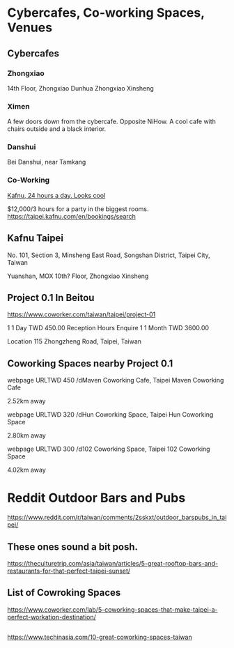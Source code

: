 # Cybercafes, Co-working Spaces, Venues

## Cybercafes

### Zhongxiao

14th Floor, Zhongxiao Dunhua
Zhongxiao Xinsheng

### Ximen

A few doors down from the cybercafe. Opposite NiHow. A cool cafe with chairs outside and a black interior. 

### Danshui

Bei Danshui, near Tamkang

### Co-Working

[Kafnu, 24 hours a day. Looks cool]()

$12,000/3 hours for a party in the biggest rooms.
https://taipei.kafnu.com/en/bookings/search

## Kafnu Taipei
No. 101, Section 3, Minsheng East Road, Songshan District, Taipei City, Taiwan

Yuanshan, MOX
10th? Floor, Zhongxiao Xinsheng

## Project 0.1 In Beitou

https://www.coworker.com/taiwan/taipei/project-01

1	1 Day	TWD 450.00	Reception Hours	Enquire
1	1 Month	TWD 3600.00	

Location 
115 Zhongzheng Road, Taipei, Taiwan

## Coworking Spaces nearby Project 0.1
webpage URLTWD 450 /dMaven Coworking Cafe, Taipei
Maven Coworking Cafe
     
2.52km away

webpage URLTWD 320 /dHun Coworking Space, Taipei
Hun Coworking Space
     
2.80km away

webpage URLTWD 300 /d102 Coworking Space, Taipei
102 Coworking Space
     
4.02km away

# Reddit Outdoor Bars and Pubs

https://www.reddit.com/r/taiwan/comments/2sskxt/outdoor_barspubs_in_taipei/

## These ones sound a bit posh.

https://theculturetrip.com/asia/taiwan/articles/5-great-rooftop-bars-and-restaurants-for-that-perfect-taipei-sunset/

## List of Cowroking Spaces

https://www.coworker.com/lab/5-coworking-spaces-that-make-taipei-a-perfect-workation-destination/

## 

https://www.techinasia.com/10-great-coworking-spaces-taiwan

